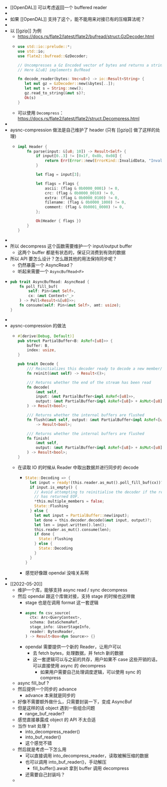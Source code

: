 - [[OpenDAL]] 可以考虑返回一个 buffered reader
-
- 如果 [[OpenDAL]] 支持了这个，能不能用来对接已有的压缩算法呢？
-
- 以 [[gzip]] 为例
	- https://docs.rs/flate2/latest/flate2/bufread/struct.GzDecoder.html
	- ```Rust
	  use std::io::prelude::*;
	  use std::io;
	  use flate2::bufread::GzDecoder;
	  
	  // Uncompresses a Gz Encoded vector of bytes and returns a string or error
	  // Here &[u8] implements BufRead
	  
	  fn decode_reader(bytes: Vec<u8>) -> io::Result<String> {
	     let mut gz = GzDecoder::new(&bytes[..]);
	     let mut s = String::new();
	     gz.read_to_string(&mut s)?;
	     Ok(s)
	  }
	  ```
	- 可以使用 `Decompress`： https://docs.rs/flate2/latest/flate2/struct.Decompress.html
-
- aysnc-compression 做法是自己维护了 header (只有 [[gzip]] 做了这样的处理)
	- ```rust
	  impl Header {
	      fn parse(input: &[u8; 10]) -> Result<Self> {
	          if input[0..3] != [0x1f, 0x8b, 0x08] {
	              return Err(Error::new(ErrorKind::InvalidData, "Invalid gzip header"));
	          }
	  
	          let flag = input[3];
	  
	          let flags = Flags {
	              ascii: (flag & 0b0000_0001) != 0,
	              crc: (flag & 0b0000_0010) != 0,
	              extra: (flag & 0b0000_0100) != 0,
	              filename: (flag & 0b0000_1000) != 0,
	              comment: (flag & 0b0001_0000) != 0,
	          };
	  
	          Ok(Header { flags })
	      }
	  }
	  ```
-
- 所以 decompress 这个函数需要维护一个 input/output buffer
	- 这两个 buffer 都是有状态的，保证只消费到有效的数据
- 所以 API 要怎么设计？怎么跟其他的用法保持同步呢？
	- 仍然暴露一个 AsyncRead？
	- 听起来需要一个 `AsyncBufRead<F>`
- ```rust
  pub trait AsyncBufRead: AsyncRead {
      fn poll_fill_buf(
          self: Pin<&mut Self>, 
          cx: &mut Context<'_>
      ) -> Poll<Result<&[u8]>>;
      fn consume(self: Pin<&mut Self>, amt: usize);
  }
  ```
-
- aysnc-compression 的做法
	- ```rust
	  #[derive(Debug, Default)]
	  pub struct PartialBuffer<B: AsRef<[u8]>> {
	      buffer: B,
	      index: usize,
	  }
	  
	  pub trait Decode {
	      /// Reinitializes this decoder ready to decode a new member/frame of data.
	      fn reinit(&mut self) -> Result<()>;
	  
	      /// Returns whether the end of the stream has been read
	      fn decode(
	          &mut self,
	          input: &mut PartialBuffer<impl AsRef<[u8]>>,
	          output: &mut PartialBuffer<impl AsRef<[u8]> + AsMut<[u8]>>,
	      ) -> Result<bool>;
	  
	      /// Returns whether the internal buffers are flushed
	      fn flush(&mut self, output: &mut PartialBuffer<impl AsRef<[u8]> + AsMut<[u8]>>)
	          -> Result<bool>;
	  
	      /// Returns whether the internal buffers are flushed
	      fn finish(
	          &mut self,
	          output: &mut PartialBuffer<impl AsRef<[u8]> + AsMut<[u8]>>,
	      ) -> Result<bool>;
	  }
	  ```
	- 在读取 IO 的时候从 Reader 中取出数据并进行同步的 decode
		- ```rust
		  State::Decoding => {
		    let input = ready!(this.reader.as_mut().poll_fill_buf(cx))?;
		    if input.is_empty() {
		      // Avoid attempting to reinitialise the decoder if the reader
		      // has returned EOF.
		      *this.multiple_members = false;
		      State::Flushing
		    } else {
		      let mut input = PartialBuffer::new(input);
		      let done = this.decoder.decode(&mut input, output)?;
		      let len = input.written().len();
		      this.reader.as_mut().consume(len);
		      if done {
		        State::Flushing
		      } else {
		        State::Decoding
		      }
		    }
		  }
		  ```
		- 感觉好像跟 opendal 没啥关系啊
-
- [[2022-05-20]]
	- 维护一个库，能够支持 async read / sync decompress
	- 然后 opendal 跟这个库做对接，支持 stage 的时候也这样做
		- stage 也是在调用 format 这一套逻辑
		- ```rust
		  async fn csv_source(
		    ctx: Arc<QueryContext>,
		    schema: DataSchemaRef,
		    stage_info: &UserStageInfo,
		    reader: BytesReader,
		  ) -> Result<Box<dyn Source>> {}
		  ```
		- opendal 需要提供一个新的 Reader，让用户可以
			- 去 fetch bytes，处理数据，并 fetch 新的数据
			- 这一套逻辑可以与之前的共存，用户如果不 case 这些开销的话，可以直接使用 async 的 decompress
				- 如果用户需要自己处理调度逻辑，可以使用 sync 的 compress
	- async fill_buf ?
	- 然后提供一个同步的 advance
		- advance 本来就是同步的
	- 好像不需要额外做什么，只需要封装一下，变成 AsyncBuf
	- 但是这样的话 object 遇到一些组合问题
		- range_buf_reader?
	- 感觉直接暴露成 object 的 API 不太合适
	- 当作 trait 处理？
		- into_decompress_reader()
		- into_buf_reader()
		- 这个感觉不错
	- 然后就是考虑一下怎么用
		- 可以直接调用 into_decompress_reader，读取被解压缩的数据
		- 也可以调用 into_buf_reader()，手动解压
			- fill_buffer().await 拿到 buffer 调用 decompress
		- 还需要自己封装吗？
	-